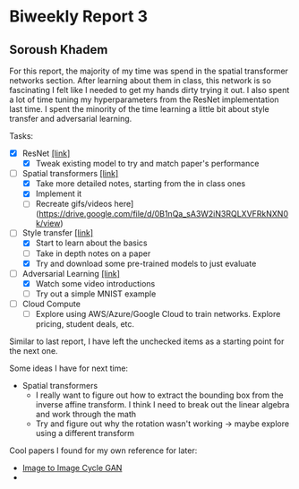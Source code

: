 # Biweekly Report 3
## Soroush Khadem

For this report, the majority of my time was spend in the spatial transformer networks section. After learning about them in class, this network is so fascinating I felt like I needed to get my hands dirty trying it out. I also spent a lot of time tuning my hyperparameters from the ResNet implementation last time. I spent the minority of the time learning a little bit about style transfer and adversarial learning.

Tasks:

- [x] ResNet [[link]](./resnet/README.md)
    - [x] Tweak existing model to try and match paper's performance
- [ ] Spatial transformers [[link]](./spatial-transformer-networks/README.md)
    - [x] Take more detailed notes, starting from the in class ones
    - [x] Implement it
    - [ ] Recreate gifs/videos here](https://drive.google.com/file/d/0B1nQa_sA3W2iN3RQLXVFRkNXN0k/view)
- [ ] Style transfer [[link]](./neural-style-transfer/README.md)
    - [x] Start to learn about the basics
    - [ ] Take in depth notes on a paper
    - [x] Try and download some pre-trained models to just evaluate
- [ ] Adversarial Learning [[link]](./GANs/README.md)
    - [x] Watch some video introductions
    - [ ] Try out a simple MNIST example
- [ ] Cloud Compute
    - [ ] Explore using AWS/Azure/Google Cloud to train networks. Explore pricing, student deals, etc.

Similar to last report, I have left the unchecked items as a starting point for the next one. 

Some ideas I have for next time:
- Spatial transformers
    - I really want to figure out how to extract the bounding box from the inverse affine transform. I think I need to break out the linear algebra and work through the math
    - Try and figure out why the rotation wasn't working -> maybe explore using a different transform

Cool papers I found for my own reference for later:

- [Image to Image Cycle GAN](https://arxiv.org/pdf/1703.10593v7.pdf)
- 